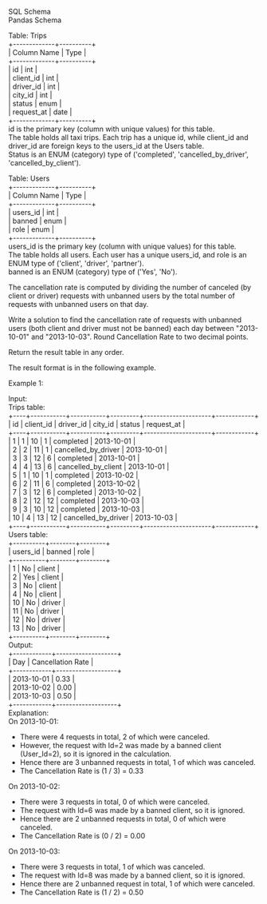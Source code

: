 SQL Schema  
Pandas Schema

Table: Trips  
+-------------+----------+  
| Column Name | Type |  
+-------------+----------+  
| id | int |  
| client_id | int |  
| driver_id | int |  
| city_id | int |  
| status | enum |  
| request_at | date |  
+-------------+----------+  
id is the primary key (column with unique values) for this table.  
The table holds all taxi trips. Each trip has a unique id, while client_id and driver_id are foreign keys to the users_id at the Users table.  
Status is an ENUM (category) type of ('completed', 'cancelled_by_driver', 'cancelled_by_client').

Table: Users  
+-------------+----------+  
| Column Name | Type |  
+-------------+----------+  
| users_id | int |  
| banned | enum |  
| role | enum |  
+-------------+----------+  
users_id is the primary key (column with unique values) for this table.  
The table holds all users. Each user has a unique users_id, and role is an ENUM type of ('client', 'driver', 'partner').  
banned is an ENUM (category) type of ('Yes', 'No').

The cancellation rate is computed by dividing the number of canceled (by client or driver) requests with unbanned users by the total number of requests with unbanned users on that day.

Write a solution to find the cancellation rate of requests with unbanned users (both client and driver must not be banned) each day between "2013-10-01" and "2013-10-03". Round Cancellation Rate to two decimal points.

Return the result table in any order.

The result format is in the following example.

Example 1:

Input:  
Trips table:  
+----+-----------+-----------+---------+---------------------+------------+  
| id | client_id | driver_id | city_id | status | request_at |  
+----+-----------+-----------+---------+---------------------+------------+  
| 1 | 1 | 10 | 1 | completed | 2013-10-01 |  
| 2 | 2 | 11 | 1 | cancelled_by_driver | 2013-10-01 |  
| 3 | 3 | 12 | 6 | completed | 2013-10-01 |  
| 4 | 4 | 13 | 6 | cancelled_by_client | 2013-10-01 |  
| 5 | 1 | 10 | 1 | completed | 2013-10-02 |  
| 6 | 2 | 11 | 6 | completed | 2013-10-02 |  
| 7 | 3 | 12 | 6 | completed | 2013-10-02 |  
| 8 | 2 | 12 | 12 | completed | 2013-10-03 |  
| 9 | 3 | 10 | 12 | completed | 2013-10-03 |  
| 10 | 4 | 13 | 12 | cancelled_by_driver | 2013-10-03 |  
+----+-----------+-----------+---------+---------------------+------------+  
Users table:  
+----------+--------+--------+  
| users_id | banned | role |  
+----------+--------+--------+  
| 1 | No | client |  
| 2 | Yes | client |  
| 3 | No | client |  
| 4 | No | client |  
| 10 | No | driver |  
| 11 | No | driver |  
| 12 | No | driver |  
| 13 | No | driver |  
+----------+--------+--------+  
Output:  
+------------+-------------------+  
| Day | Cancellation Rate |  
+------------+-------------------+  
| 2013-10-01 | 0.33 |  
| 2013-10-02 | 0.00 |  
| 2013-10-03 | 0.50 |  
+------------+-------------------+  
Explanation:  
On 2013-10-01:

- There were 4 requests in total, 2 of which were canceled.
- However, the request with Id=2 was made by a banned client (User_Id=2), so it is ignored in the calculation.
- Hence there are 3 unbanned requests in total, 1 of which was canceled.
- The Cancellation Rate is (1 / 3) = 0.33

On 2013-10-02:

- There were 3 requests in total, 0 of which were canceled.
- The request with Id=6 was made by a banned client, so it is ignored.
- Hence there are 2 unbanned requests in total, 0 of which were canceled.
- The Cancellation Rate is (0 / 2) = 0.00

On 2013-10-03:

- There were 3 requests in total, 1 of which was canceled.
- The request with Id=8 was made by a banned client, so it is ignored.
- Hence there are 2 unbanned request in total, 1 of which were canceled.
- The Cancellation Rate is (1 / 2) = 0.50
